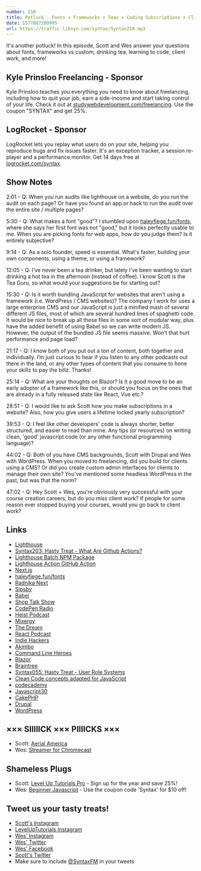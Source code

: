 ```yaml
---
number: 210
title: Potluck - Fonts × Frameworks × Teas × Coding Subscriptions × Client Work × More!
date: 1577887200995
url: https://traffic.libsyn.com/syntax/Syntax210.mp3
---
```


It's another potluck! In this episode, Scott and Wes answer your questions about fonts, frameworks vs custom, drinking tea, learning to code, client work, and more!

## Kyle Prinsloo Freelancing - Sponsor
Kyle Prinsloo teaches you everything you need to know about freelancing, including how to quit your job, earn a side-income and start taking control of your life. Check it out at [studywebdevelopment.com/freelancing](https://studywebdevelopment.com/freelancing). Use the coupon "SYNTAX" and get 25%.

## LogRocket - Sponsor
LogRocket lets you replay what users do on your site, helping you reproduce bugs and fix issues faster. It's an exception tracker, a session re-player and a performance monitor. Get 14 days free at [logrocket.com/syntax](https://logrocket.com/syntax).

## Show Notes

2:01 - Q: When you run audits like lighthouse on a website, do you run the audit on each page? Or have you found an app or hack to run the audit over the entire site / multiple pages?

5:30 - Q: What makes a font "good"? I stumbled upon [haleyfiege.fun/fonts](https://www.haleyfiege.fun/fonts), where she says her first font was not "good," but it looks perfectly usable to me. When you are picking fonts for web apps, how do you judge them? Is it entirely subjective?

9:14 - Q: As a solo founder, speed is essential. What's faster, building your own components, using a theme, or using a framework?

12:05 - Q: I’ve never been a tea drinker, but lately I’ve been wanting to start drinking a hot tea in the afternoon (instead of coffee). I know Scott is the Tea Guru, so what would your suggestions be for starting out?

15:30 - Q: Is it worth bundling JavaScript for websites that aren't using a framework (i.e. WordPress / CMS websites)? The company I work for uses a large enterprise CMS and our JavaScript is just a minified mash of several different JS files, most of which are several hundred lines of spaghetti code. It would be nice to break up all these files in some sort of modular way, plus have the added benefit of using Babel so we can write modern JS. However, the output of the bundled JS file seems massive. Won't that hurt performance and page load?

21:17 - Q: I know both of you put out a ton of content, both together and individually. I’m just curious to hear if you listen to any other podcasts out there in the land, or any other types of content that you consume to hone your skillz to pay the billz. Thanks!

25:14 - Q: What are your thoughts on Blazor? Is it a good move to be an early adopter of a framework like this, or should you focus on the ones that are already in a fully released state like React, Vue etc.?

28:51 - Q: I would like to ask Scott how you make subscriptions in a website? Also, how you give users a lifetime locked yearly subscription?

39:53 - Q: I feel like other developers' code is always shorter, better structured, and easier to read than mine. Any tips (or resources) on writing clean, 'good' javascript code (or any other functional programming language)?

44:02 - Q: Both of you have CMS backgrounds, Scott with Drupal and Wes with WordPress. When you moved to freelancing, did you build for clients using a CMS? Or did you create custom admin interfaces for clients to manage their own site? You've mentioned some headless WordPress in the past, but was that the norm?

47:02 - Q: Hey Scott + Wes, you're obviously very successful with your course creation careers, but do you miss client work? If people for some reason ever stopped buying your courses, would you go back to client work?

## Links
* [Lighthouse](https://github.com/GoogleChrome/lighthouse)
* [Syntax203: Hasty Treat - What Are Github Actions?](https://syntax.fm/show/203/hasty-treat-what-are-github-actions)
* [Lighthouse Batch NPM Package](https://www.npmjs.com/package/lighthouse-batch)
* [Lighthouse Action GitHub Action](https://github.com/jakejarvis/lighthouse-action)
* [Next.js](https://nextjs.org/)
* [haleyfiege.fun/fonts](https://www.haleyfiege.fun/fonts)
* [Radnika Next](https://hanken.co/products/radnika-next)
* [Sipsby](https://www.sipsby.com/)
* [Babel](https://babeljs.io/)
* [Shop Talk Show](https://shoptalkshow.com/)
* [CodePen Radio](https://blog.codepen.io/radio/)
* [Heist Podcast](https://www.heistpodcast.com/)
* [Mixergy](https://mixergy.com/)
* [The Dream](https://podcasts.apple.com/us/podcast/the-dream/id1435743296)
* [React Podcast](https://reactpodcast.simplecast.fm/)
* [Indie Hackers](https://www.indiehackers.com/podcast)
* [Akimbo](https://www.akimbo.link/)
* [Command Line Heroes](https://www.redhat.com/en/command-line-heroes)
* [Blazor](https://dotnet.microsoft.com/apps/aspnet/web-apps/blazor)
* [Braintree](https://www.braintreepayments.com/)
* [Syntax055: Hasty Treat - User Role Systems](https://syntax.fm/show/055/hasty-treat-user-role-systems)
* [Clean Code concepts adapted for JavaScript](https://github.com/ryanmcdermott/clean-code-javascript)
* [codecademy](https://www.codecademy.com/)
* [Javascript30](https://javascript30.com/)
* [CakePHP](https://cakephp.org/)
* [Drupal](https://www.drupal.org/)
* [WordPress](https://wordpress.org/)

## ××× SIIIIICK ××× PIIIICKS ×××
* Scott: [Aerial America](https://www.smithsonianchannel.com/shows/aerial-america/701)
* Wes: [Streamer for Chromecast](https://apps.apple.com/us/app/streamer-for-chromecast/id1151425002)

## Shameless Plugs
* Scott: [Level Up Tutorials Pro](https://www.leveluptutorials.com/pro) - Sign up for the year and save 25%!
* Wes: [Beginner Javascript](https://beginnerjavascript.com/) - Use the coupon code 'Syntax' for $10 off!

## Tweet us your tasty treats!
* [Scott's Instagram](https://www.instagram.com/stolinski/)
* [LevelUpTutorials Instagram](https://www.instagram.com/LevelUpTutorials/)
* [Wes' Instagram](https://www.instagram.com/wesbos/)
* [Wes' Twitter](https://twitter.com/wesbos)
* [Wes' Facebook](https://www.facebook.com/wesbos.developer)
* [Scott's Twitter](https://twitter.com/stolinski)
* Make sure to include [@SyntaxFM](https://twitter.com/SyntaxFM) in your tweets
